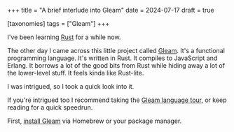 +++
title = "A brief interlude into Gleam"
date = 2024-07-17
draft = true

[taxonomies]
tags = ["Gleam"]
+++

I've been learning [Rust](https://www.rust-lang.org/ "The Rust programming language website") for a while now.

The other day I came across this little project called [Gleam](https://gleam.run/ "The Gleam programming language website"). It's a functional programming language. It's written in Rust. It compiles to JavaScript and Erlang. It borrows a lot of the good bits from Rust while hiding away a lot of the lower-level stuff.  It feels kinda like Rust-lite.

I was intrigued, so I took a quick look into it.

If you're intrigued too I recommend taking the [Gleam language tour](https://tour.gleam.run/ "The Gleam language tour"), or keep reading for a quick speedrun.

First, [install Gleam](https://gleam.run/getting-started/installing/ "Installation instruction for Gleam and Erlang etc.") via Homebrew or your package manager.

